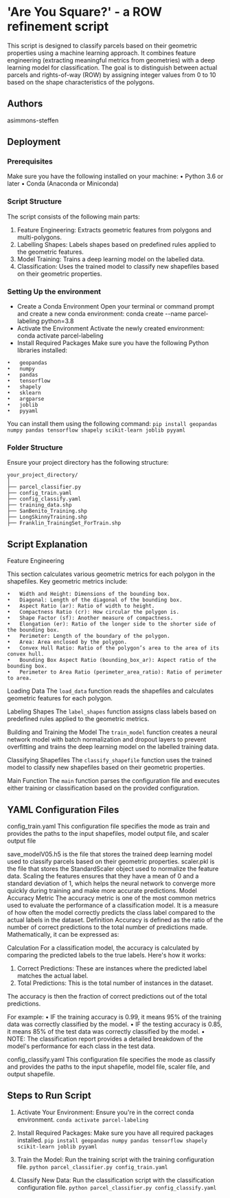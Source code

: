 
# 'Are You Square?' - a ROW refinement script

This script is designed to classify parcels based on their geometric properties using a machine learning approach. It combines feature engineering (extracting meaningful metrics from geometries) with a deep learning model for classification. The goal is to distinguish between actual parcels and rights-of-way (ROW) by assigning integer values from 0 to 10 based on the shape characteristics of the polygons.


## Authors

asimmons-steffen

## Deployment

### Prerequisites

Make sure you have the following installed on your machine:
•	Python 3.6 or later
•	Conda (Anaconda or Miniconda)


### Script Structure

The script consists of the following main parts:
1.	Feature Engineering: Extracts geometric features from polygons and multi-polygons.
2.	Labelling Shapes: Labels shapes based on predefined rules applied to the geometric features.
3.	Model Training: Trains a deep learning model on the labelled data.
4.	Classification: Uses the trained model to classify new shapefiles based on their geometric properties.


### Setting Up the environment

* Create a Conda Environment
Open your terminal or command prompt and create a new conda environment:
conda create --name parcel-labeling python=3.8
* Activate the Environment
Activate the newly created environment:
conda activate parcel-labeling
* Install Required Packages
Make sure you have the following Python libraries installed:
```
•	geopandas
•	numpy
•	pandas
•	tensorflow
•	shapely
•	sklearn
•	argparse
•	joblib
•	pyyaml
```

You can install them using the following command:
`pip install geopandas numpy pandas tensorflow shapely scikit-learn joblib pyyaml`


### Folder Structure

Ensure your project directory has the following structure:
```
your_project_directory/
│
├── parcel_classifier.py
├── config_train.yaml
├── config_classify.yaml
├── training_data.shp
├── SanBenito_Training.shp
├── LongSkinnyTraining.shp
├── Franklin_TrainingSet_ForTrain.shp
```

## Script Explanation

Feature Engineering

This section calculates various geometric metrics for each polygon in the shapefiles. Key geometric metrics include:
```
•	Width and Height: Dimensions of the bounding box.
•	Diagonal: Length of the diagonal of the bounding box.
•	Aspect Ratio (ar): Ratio of width to height.
•	Compactness Ratio (cr): How circular the polygon is.
•	Shape Factor (sf): Another measure of compactness.
•	Elongation (er): Ratio of the longer side to the shorter side of the bounding box.
•	Perimeter: Length of the boundary of the polygon.
•	Area: Area enclosed by the polygon.
•	Convex Hull Ratio: Ratio of the polygon’s area to the area of its convex hull.
•	Bounding Box Aspect Ratio (bounding_box_ar): Aspect ratio of the bounding box.
•	Perimeter to Area Ratio (perimeter_area_ratio): Ratio of perimeter to area.
```

Loading Data
The `load_data` function reads the shapefiles and calculates geometric features for each polygon.

Labeling Shapes
The `label_shapes` function assigns class labels based on predefined rules applied to the geometric metrics.

Building and Training the Model
The `train_model` function creates a neural network model with batch normalization and dropout layers to prevent overfitting and trains the deep learning model on the labelled training data.

Classifying Shapefiles
The `classify_shapefile` function uses the trained model to classify new shapefiles based on their geometric properties.

Main Function
The `main` function parses the configuration file and executes either training or classification based on the provided configuration.


## YAML Configuration Files

config_train.yaml
This configuration file specifies the mode as train and provides the paths to the input shapefiles, model output file, and scaler output file

save_modelV05.h5 is the file that stores the trained deep learning model used to classify parcels based on their geometric properties.
scaler.pkl is the file that stores the StandardScaler object used to normalize the feature data. Scaling the features ensures that they have a mean of 0 and a standard deviation of 1, which helps the neural network to converge more quickly during training and make more accurate predictions.
Model Accuracy Metric
The accuracy metric is one of the most common metrics used to evaluate the performance of a classification model. It is a measure of how often the model correctly predicts the class label compared to the actual labels in the dataset.
Definition
Accuracy is defined as the ratio of the number of correct predictions to the total number of predictions made. Mathematically, it can be expressed as:
 
Calculation
For a classification model, the accuracy is calculated by comparing the predicted labels to the true labels. Here's how it works:
1.	Correct Predictions: These are instances where the predicted label matches the actual label.
2.	Total Predictions: This is the total number of instances in the dataset.

The accuracy is then the fraction of correct predictions out of the total predictions.

For example:
•	IF the training accuracy is 0.99, it means 95% of the training data was correctly classified by the model.
•	IF the testing accuracy is 0.85, it means 85% of the test data was correctly classified by the model.
•	NOTE: The classification report provides a detailed breakdown of the model's performance for each class in the test data.

config_classify.yaml
This configuration file specifies the mode as classify and provides the paths to the input shapefile, model file, scaler file, and output shapefile.



## Steps to Run Script

1.	Activate Your Environment: Ensure you're in the correct conda environment.
`conda activate parcel-labeling`

2.	Install Required Packages: Make sure you have all required packages installed.
`pip install geopandas numpy pandas tensorflow shapely scikit-learn joblib pyyaml`

3.	Train the Model: Run the training script with the training configuration file.
`python parcel_classifier.py config_train.yaml`

4.	Classify New Data: Run the classification script with the classification configuration file.
`python parcel_classifier.py config_classify.yaml`



